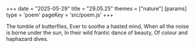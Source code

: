 +++
date = "2025-05-29"
title = "29.05.25"
themes = ["nature"]
[params]
  type = 'poem'
  pageKey = 'src/poem.js'
+++

The tumble of butterflies,
Ever to soothe a hasted mind,
When all the noise is borne under the sun,
In their wild frantic dance of beauty, 
Of colour and haphazard dives.
